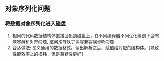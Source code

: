 ## **对象序列化问题**

### **将数据对象序列化进入磁盘**
1. 相同的代码数据结构体直接固化到磁盘上，在不同编译器不同优化级别下会有兼容解析对齐问题, 这间接导致了读写兼容误修改问题
2. 合适做法: 定义通用的数据格式。读出解析之后，赋值给对应的结构体。[导致性能效率上的损耗，但是兼容性更好]
